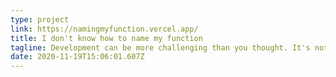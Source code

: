 ```yaml
---
type: project
link: https://namingmyfunction.vercel.app/
title: I don't know how to name my function
tagline: Development can be more challenging than you thought. It's not about algorithms, data structures, or whatever, but about naming functions and variables!
date: 2020-11-19T15:06:01.607Z
---
```


